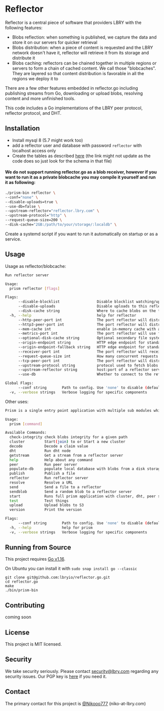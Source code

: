 # Reflector

Reflector is a central piece of software that providers LBRY with the following features:
- Blobs reflection: when something is published, we capture the data and store it on our servers for quicker retrieval
- Blobs distribution: when a piece of content is requested and the LBRY network doesn't have it, reflector will retrieve it from its storage and distribute it
- Blobs caching: reflectors can be chained together in multiple regions or servers to form a chain of cached content. We call those "blobcaches". They are layered so that content distribution is favorable in all the regions we deploy it to

There are a few other features embedded in reflector.go including publishing streams from Go, downloading or upload blobs, resolving content and more unfinished tools.

This code includes a Go implementations of the LBRY peer protocol, reflector protocol, and DHT.

## Installation

- Install mysql 8 (5.7 might work too)
- add a reflector user and database with password `reflector` with localhost access only
- Create the tables as described [here](https://github.com/lbryio/reflector.go/blob/ittt/db/db.go#L735) (the link might not update as the code does so just look for the schema in that file)

#### We do not support running reflector.go as a blob receiver, however if you want to run it as a private blobcache you may compile it yourself and run it as following:
```bash
./prism-bin reflector \
--conf="none" \
--disable-uploads=true \
--use-db=false \
--upstream-reflector="reflector.lbry.com" \
--upstream-protocol="http" \
--request-queue-size=200 \
--disk-cache="2GB:/path/to/your/storage/:localdb" \
```

Create a systemd script if you want to run it automatically on startup or as a service.

## Usage

Usage as reflector/blobcache:
```bash
Run reflector server

Usage:
  prism reflector [flags]

Flags:
      --disable-blocklist                 Disable blocklist watching/updating
      --disable-uploads                   Disable uploads to this reflector server
      --disk-cache string                 Where to cache blobs on the file system. format is 'sizeGB:CACHE_PATH:cachemanager' (cachemanagers: localdb/lfuda/lru) (default "100GB:/tmp/downloaded_blobs:localdb")
  -h, --help                              help for reflector
      --http-peer-port int                The port reflector will distribute content from over HTTP protocol (default 5569)
      --http3-peer-port int               The port reflector will distribute content from over HTTP3 protocol (default 5568)
      --mem-cache int                     enable in-memory cache with a max size of this many blobs
      --metrics-port int                  The port reflector will use for prometheus metrics (default 2112)
      --optional-disk-cache string        Optional secondary file system cache for blobs. format is 'sizeGB:CACHE_PATH:cachemanager' (cachemanagers: localdb/lfuda/lru) (this would get hit before the one specified in disk-cache)
      --origin-endpoint string            HTTP edge endpoint for standard HTTP retrieval
      --origin-endpoint-fallback string   HTTP edge endpoint for standard HTTP retrieval if first origin fails
      --receiver-port int                 The port reflector will receive content from (default 5566)
      --request-queue-size int            How many concurrent requests from downstream should be handled at once (the rest will wait) (default 200)
      --tcp-peer-port int                 The port reflector will distribute content from for the TCP (LBRY) protocol (default 5567)
      --upstream-protocol string          protocol used to fetch blobs from another upstream reflector server (tcp/http3/http) (default "http")
      --upstream-reflector string         host:port of a reflector server where blobs are fetched from
      --use-db                            Whether to connect to the reflector db or not (default true)

Global Flags:
      --conf string       Path to config. Use 'none' to disable (default "config.json")
  -v, --verbose strings   Verbose logging for specific components
```

Other uses:

```bash
Prism is a single entry point application with multiple sub modules which can be leveraged individually or together

Usage:
  prism [command]

Available Commands:
  check-integrity check blobs integrity for a given path
  cluster         Start(join) to or Start a new cluster
  decode          Decode a claim value
  dht             Run dht node
  getstream       Get a stream from a reflector server
  help            Help about any command
  peer            Run peer server
  populate-db     populate local database with blobs from a disk storage
  publish         Publish a file
  reflector       Run reflector server
  resolve         Resolve a URL
  send            Send a file to a reflector
  sendblob        Send a random blob to a reflector server
  start           Runs full prism application with cluster, dht, peer server, and reflector server.
  test            Test things
  upload          Upload blobs to S3
  version         Print the version

Flags:
      --conf string       Path to config. Use 'none' to disable (default "config.json")
  -h, --help              help for prism
  -v, --verbose strings   Verbose logging for specific components
```
## Running from Source

This project requires [Go v1.16](https://golang.org/doc/install).

On Ubuntu you can install it with `sudo snap install go --classic`

```
git clone git@github.com:lbryio/reflector.go.git
cd reflector.go
make
./bin/prism-bin
```

## Contributing

coming soon

## License

This project is MIT licensed.

## Security

We take security seriously. Please contact security@lbry.com regarding any security issues.
Our PGP key is [here](https://lbry.com/faq/pgp-key) if you need it.

## Contact
The primary contact for this project is [@Nikooo777](https://github.com/Nikooo777) (niko-at-lbry.com)
